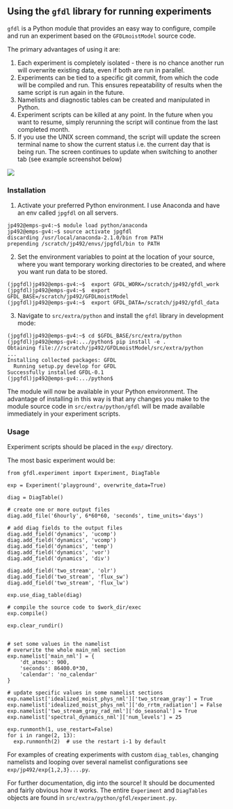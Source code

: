 ## Using the `gfdl` library for running experiments

`gfdl` is a Python module that provides an easy way to configure, compile and run an experiment based on the `GFDLmoistModel` source code.

The primary advantages of using it are:

1. Each experiment is completely isolated - there is no chance another run will overwrite existing data, even if both are run in parallel.
2. Experiments can be tied to a specific git commit, from which the code will be compiled and run.  This ensures repeatability of results when the same script is run again in the future.
2. Namelists and diagnostic tables can be created and manipulated in Python.
3. Experiment scripts can be killed at any point. In the future when you want to resume, simply rerunning the script will continue from the last completed month.
4. If you use the UNIX screen command, the script will update the screen terminal name to show the current status i.e. the current day that is being run.  The screen continues to update when switching to another tab (see example screenshot below)

![](http://g.recordit.co/ax5h0Hw9IE.gif)

### Installation
1. Activate your preferred Python environment. I use Anaconda and have an env called `jpgfdl` on all servers.
```
jp492@emps-gv4:~$ module load python/anaconda
jp492@emps-gv4:~$ source activate jpgfdl
discarding /usr/local/anaconda-2.1.0/bin from PATH
prepending /scratch/jp492/envs/jpgfdl/bin to PATH
```
2. Set the environment variables to point at the location of your source, where you want temporary working directories to be created, and where you want run data to be stored.
```
(jpgfdl)jp492@emps-gv4:~$  export GFDL_WORK=/scratch/jp492/gfdl_work
(jpgfdl)jp492@emps-gv4:~$  export GFDL_BASE=/scratch/jp492/GFDLmoistModel
(jpgfdl)jp492@emps-gv4:~$  export GFDL_DATA=/scratch/jp492/gfdl_data
```
3. Navigate to `src/extra/python` and install the `gfdl` library in development mode:
```
(jpgfdl)jp492@emps-gv4:~$ cd $GFDL_BASE/src/extra/python
(jpgfdl)jp492@emps-gv4:.../python$ pip install -e .
Obtaining file:///scratch/jp492/GFDLmoistModel/src/extra/python
...
Installing collected packages: GFDL
  Running setup.py develop for GFDL
Successfully installed GFDL-0.1
(jpgfdl)jp492@emps-gv4:.../python$
```

The module will now be available in your Python environment.  The advantage of installing in this way is that any changes you make to the module source code in `src/extra/python/gfdl` will be made available immediately in your experiment scripts.

### Usage

Experiment scripts should be placed in the `exp/` directory.

The most basic experiment would be:
```
from gfdl.experiment import Experiment, DiagTable

exp = Experiment('playground', overwrite_data=True)

diag = DiagTable()

# create one or more output files
diag.add_file('6hourly', 6*60*60, 'seconds', time_units='days')

# add diag fields to the output files
diag.add_field('dynamics', 'ucomp')
diag.add_field('dynamics', 'vcomp')
diag.add_field('dynamics', 'temp')
diag.add_field('dynamics', 'vor')
diag.add_field('dynamics', 'div')

diag.add_field('two_stream', 'olr')
diag.add_field('two_stream', 'flux_sw')
diag.add_field('two_stream', 'flux_lw')

exp.use_diag_table(diag)

# compile the source code to $work_dir/exec
exp.compile()

exp.clear_rundir()


# set some values in the namelist
# overwrite the whole main_nml section
exp.namelist['main_nml'] = {
    'dt_atmos': 900,
    'seconds': 86400.0*30,
    'calendar': 'no_calendar'
}

# update specific values in some namelist sections
exp.namelist['idealized_moist_phys_nml']['two_stream_gray'] = True
exp.namelist['idealized_moist_phys_nml']['do_rrtm_radiation'] = False
exp.namelist['two_stream_gray_rad_nml']['do_seasonal'] = True
exp.namelist['spectral_dynamics_nml']['num_levels'] = 25

exp.runmonth(1, use_restart=False)
for i in range(2, 13):
  exp.runmonth(2)  # use the restart i-1 by default
```

For examples of creating experiments with custom `diag_tables`, changing namelists and looping over several namelist configurations see `exp/jp492/exp{1,2,3}....py`.

For further documentation, dig into the source! It should be documented and fairly obvious how it works.  The entire `Experiment` and `DiagTables` objects are found in `src/extra/python/gfdl/experiment.py`.
